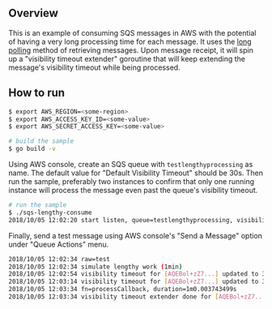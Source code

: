 ## Overview
This is an example of consuming SQS messages in AWS with the potential of having a very long processing time for each message. It uses the [long polling](https://docs.aws.amazon.com/AWSSimpleQueueService/latest/SQSDeveloperGuide/sqs-long-polling.html) method of retrieving messages. Upon message receipt, it will spin up a "visibility timeout extender" goroutine that will keep extending the message's visibility timeout while being processed.

## How to run
```bash
$ export AWS_REGION=<some-region>
$ export AWS_ACCESS_KEY_ID=<some-value>
$ export AWS_SECRET_ACCESS_KEY=<some-value>

# build the sample
$ go build -v
```

Using AWS console, create an SQS queue with `testlengthyprocessing` as name. The default value for "Default Visibility Timeout" should be 30s. Then run the sample, preferably two instances to confirm that only one running instance will process the message even past the queue's visibility timeout.

```bash
# run the sample
$ ./sqs-lengthy-consume
2018/10/05 12:02:20 start listen, queue=testlengthyprocessing, visibility=30s
```

Finally, send a test message using AWS console's "Send a Message" option under "Queue Actions" menu.

```bash
2018/10/05 12:02:34 raw=test
2018/10/05 12:02:34 simulate lengthy work (1min)
2018/10/05 12:02:54 visibility timeout for [AQEBol+zZ7...] updated to 30
2018/10/05 12:03:14 visibility timeout for [AQEBol+zZ7...] updated to 30
2018/10/05 12:03:34 fn=processCallback, duration=1m0.003743499s
2018/10/05 12:03:34 visibility timeout extender done for [AQEBol+zZ7...]
```
